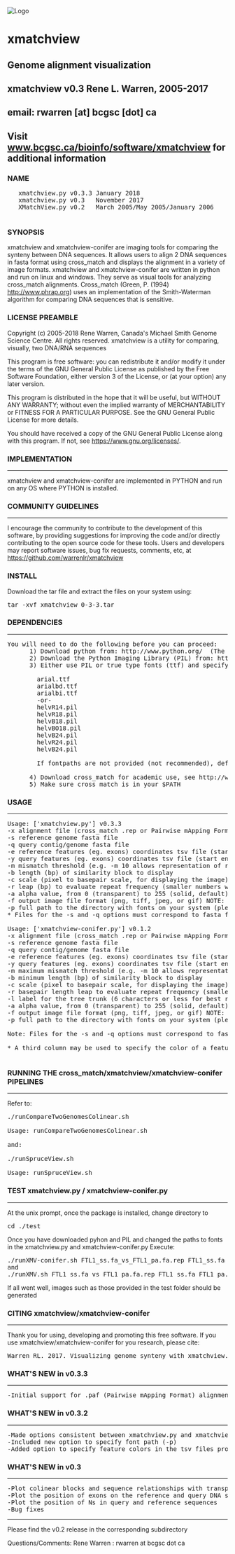 ![Logo](https://github.com/warrenlr/xmatchview/blob/master/xmv-logo.png)

# xmatchview
## Genome alignment visualization
## xmatchview v0.3 Rene L. Warren, 2005-2017
## email: rwarren [at] bcgsc [dot] ca
## Visit www.bcgsc.ca/bioinfo/software/xmatchview for additional information

### NAME
   <pre>
   xmatchview.py v0.3.3 January 2018
   xmatchview.py v0.3   November 2017
   XMatchView.py v0.2   March 2005/May 2005/January 2006
   </pre>

### SYNOPSIS
   xmatchview and xmatchview-conifer are imaging tools for comparing the synteny between DNA sequences. It allows users to align 2 DNA sequences in fasta format using cross_match and displays the alignment in a variety of image formats.
   xmatchview and xmatchview-conifer are written in python and run on linux and windows. They serve as visual tools for analyzing cross_match alignments. Cross_match (Green, P. (1994) http://www.phrap.org) uses an implementation of the Smith-Waterman algorithm for comparing DNA sequences that is sensitive.

### LICENSE PREAMBLE
   Copyright (c) 2005-2018 Rene Warren, Canada's Michael Smith Genome Science Centre.  All rights reserved.
   xmatchview is a utility for comparing, visually, two DNA/RNA sequences

   This program is free software: you can redistribute it and/or modify
   it under the terms of the GNU General Public License as published by
   the Free Software Foundation, either version 3 of the License, or
   (at your option) any later version.

   This program is distributed in the hope that it will be useful,
   but WITHOUT ANY WARRANTY; without even the implied warranty of
   MERCHANTABILITY or FITNESS FOR A PARTICULAR PURPOSE.  See the
   GNU General Public License for more details.

   You should have received a copy of the GNU General Public License
   along with this program.  If not, see <https://www.gnu.org/licenses/>.

### IMPLEMENTATION
-------------

xmatchview and xmatchview-conifer are implemented in PYTHON and run on any OS where PYTHON is installed.


### COMMUNITY GUIDELINES
-------------

I encourage the community to contribute to the development of this software, by providing suggestions for improving the code and/or directly contributing to the open source code for these tools. Users and developers may report software issues, bug fix requests, comments, etc, at <https://github.com/warrenlr/xmatchview>


### INSTALL

Download the tar file and extract the files on your system using:

<pre>
tar -xvf xmatchview_0-3-3.tar 
</pre>

### DEPENDENCIES
-------------

<pre>
You will need to do the following before you can proceed:
      1) Download python from: http://www.python.org/  (The code was developed and tested on python2.3 or 2.4 but may work with newer versions of python (not tested))
      2) Download the Python Imaging Library (PIL) from: http://www.pythonware.com/products/pil/
      3) Either use PIL or true type fonts (ttf) and specify the full path to the font directory in xmatchview.py and xmatchview-conifer.py with the -p option. The fonts used by xmatchview and xmatchview-conifer include:

        arial.ttf
        arialbd.ttf
        arialbi.ttf
        -or-
        helvR14.pil
        helvR18.pil
        helvB18.pil
        helvBO18.pil
        helvB24.pil
        helvR24.pil
        helvB24.pil

        If fontpaths are not provided (not recommended), default fonts will be used to preserve code functionality. However, these systems fonts are very small and of limited utility. To download the above fonts, simply search the internet for "arial.ttf", "arialbd.ttf" and "arialbi.ttf". For convenience, they are included in the "fonts.tar" file in this directory. The "helv*.pil" fonts are distributed with PIL.

      4) Download cross_match for academic use, see http://www.phrap.org and http://www.phrap.org/consed/consed.html#howToGet
      5) Make sure cross_match is in your $PATH
</pre>

### USAGE 
---------------
<pre>
Usage: ['xmatchview.py'] v0.3.3
-x alignment file (cross_match .rep or Pairwise mApping Format .paf)
-s reference genome fasta file
-q query contig/genome fasta file
-e reference features (eg. exons) coordinates tsv file (start end) - optional
-y query features (eg. exons) coordinates tsv file (start end) - optional
-m mismatch threshold (e.g. -m 10 allows representation of repeats having up to 10% mismatch
-b length (bp) of similarity block to display
-c scale (pixel to basepair scale, for displaying the image)
-r leap (bp) to evaluate repeat frequency (smaller numbers will increase the resolution, but will affect drastically the run time.  recommended -l=50)
-a alpha value, from 0 (transparent) to 255 (solid, default)
-f output image file format (png, tiff, jpeg, or gif) NOTE: the png and tiff are better.
-p full path to the directory with fonts on your system (please refer to the documentation for fonts used)
* Files for the -s and -q options must correspond to fasta files used to run cross_match

Usage: ['xmatchview-conifer.py'] v0.1.2
-x alignment file (cross_match .rep or Pairwise mApping Format .paf)
-s reference genome fasta file
-q query contig/genome fasta file
-e reference features (eg. exons) coordinates tsv file (start end) - optional
-y query features (eg. exons) coordinates tsv file (start end) - optional
-m maximum mismatch threshold (e.g. -m 10 allows representation of repeats having up to 10% mismatch
-b minimum length (bp) of similarity block to display
-c scale (pixel to basepair scale, for displaying the image)
-r basepair length leap to evaluate repeat frequency (smaller numbers will increase the resolution, but will affect drastically the run time.  recommended -r=50)
-l label for the tree trunk (6 characters or less for best result)
-a alpha value, from 0 (transparent) to 255 (solid, default)
-f output image file format (png, tiff, jpeg, or gif) NOTE: the png and tiff are better.
-p full path to the directory with fonts on your system (please refer to the documentation for fonts used)

Note: Files for the -s and -q options must correspond to fasta files used to run cross_match

* A third column may be used to specify the color of a feature (default feature color is yellow or black, for xmatchview and xmatchview-conifer, respectively). Users may specify any of these color names: yellow, blue, cyan, green, lime, red, sarin, forest, dirtyred, dirtyyellow, grey, lightgrey, orange, beige, black, white.

</pre>

### RUNNING THE cross_match/xmatchview/xmatchview-conifer PIPELINES
------------- 
Refer to:
<pre>
./runCompareTwoGenomesColinear.sh 

Usage: runCompareTwoGenomesColinear.sh <QUERY FASTA> <REFERENCE FASTA> <ALPHA TRANSPARENCY 0-255> <MISMATCH THRESHOLD> <SCALE> <QUERYfeatures.tsv> <REFERENCEfeatures.tsv> <PATH TO FONTS>

and:

./runSpruceView.sh 

Usage: runSpruceView.sh <QUERY FASTA> <REFERENCE FASTA> <LABEL> <ALPHA TRANSPARENCY 0-255> <MISMATCH THRESHOLD> <QUERYfeatures.tsv> <REFERENCEfeatures.tsv> <PATH TO FONTS>
</pre>

### TEST xmatchview.py / xmatchview-conifer.py
-------------

At the unix prompt, once the package is installed, change directory to 
<pre>
cd ./test
</pre>
Once you have downloaded pyhon and PIL and changed the paths to fonts in the xmatchview.py and xmatchview-conifer.py
Execute:
<pre>
./runXMV-conifer.sh FTL1_ss.fa_vs_FTL1_pa.fa.rep FTL1_ss.fa FTL1_pa.fa 200 10 1 FTL1_ss.txt FTL1_pa.txt
and
./runXMV.sh FTL1_ss.fa_vs_FTL1_pa.fa.rep FTL1_ss.fa FTL1_pa.fa 200 10 1 FTL1_ss.txt FTL1_pa.txt
</pre>
If all went well, images such as those provided in the test folder should be generated


### CITING xmatchview/xmatchview-conifer
-------------

Thank you for using, developing and promoting this free software.
If you use xmatchview/xmatchview-conifer for you research, please cite:

<pre>
Warren RL. 2017. Visualizing genome synteny with xmatchview. bioRxiv 238220; doi: https://doi.org/10.1101/238220
</pre>

### WHAT'S NEW in v0.3.3
------------------
<pre>
-Initial support for .paf (Pairwise mApping Format) alignment files.
</pre>

### WHAT'S NEW in v0.3.2
------------------
<pre>
-Made options consistent between xmatchview.py and xmatchview-conifer.py
-Included new option to specify font path (-p)
-Added option to specify feature colors in the tsv files provided with the -e and -y options. A third column may be used to specify the color of a feature (default feature color is yellow or black, for xmatchview and xmatchview-conifer, respectively). Users may specify any of these color names: yellow, blue, cyan, green, lime, red, sarin, forest, dirtyred, dirtyyellow, grey, lightgrey, orange, beige, black, white.
</pre>

### WHAT'S NEW in v0.3
------------------
<pre>
-Plot colinear blocks and sequence relationships with transparent color (alpha, supplied with -a)
-Plot the position of exons on the reference and query DNA segments (-e and -y arguments, optional)
-Plot the position of Ns in query and reference sequences
-Bug fixes
</pre>
---
Please find the v0.2 release in the corresponding subdirectory

Questions/Comments: Rene Warren : rwarren at bcgsc dot ca
